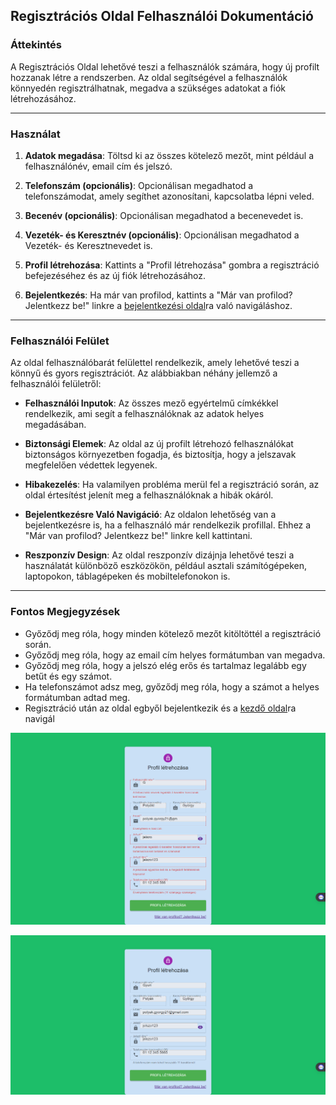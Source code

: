 ## Regisztrációs Oldal Felhasználói Dokumentáció

### Áttekintés

A Regisztrációs Oldal lehetővé teszi a felhasználók számára, hogy új profilt hozzanak létre a rendszerben. Az oldal segítségével a felhasználók könnyedén regisztrálhatnak, megadva a szükséges adatokat a fiók létrehozásához.

---

### Használat

1. **Adatok megadása**: Töltsd ki az összes kötelező mezőt, mint például a felhasználónév, email cím és jelszó.

2. **Telefonszám (opcionális)**: Opcionálisan megadhatod a telefonszámodat, amely segíthet azonosítani, kapcsolatba lépni veled.

3. **Becenév (opcionális)**: Opcionálisan megadhatod a becenevedet is.

4. **Vezeték- és Keresztnév (opcionális)**: Opcionálisan megadhatod a Vezeték- és Keresztnevedet is.

5. **Profil létrehozása**: Kattints a "Profil létrehozása" gombra a regisztráció befejezéséhez és az új fiók létrehozásához.

6. **Bejelentkezés**: Ha már van profilod, kattints a "Már van profilod? Jelentkezz be!" linkre a [bejelentkezési oldal](SignInFelhasznaloi.md)ra való navigáláshoz.

---

### Felhasználói Felület

Az oldal felhasználóbarát felülettel rendelkezik, amely lehetővé teszi a könnyű és gyors regisztrációt. Az alábbiakban néhány jellemző a felhasználói felületről:

- **Felhasználói Inputok**: Az összes mező egyértelmű címkékkel rendelkezik, ami segít a felhasználóknak az adatok helyes megadásában.

- **Biztonsági Elemek**: Az oldal az új profilt létrehozó felhasználókat biztonságos környezetben fogadja, és biztosítja, hogy a jelszavak megfelelően védettek legyenek.

- **Hibakezelés**: Ha valamilyen probléma merül fel a regisztráció során, az oldal értesítést jelenít meg a felhasználóknak a hibák okáról.

- **Bejelentkezésre Való Navigáció**: Az oldalon lehetőség van a bejelentkezésre is, ha a felhasználó már rendelkezik profillal. Ehhez a "Már van profilod? Jelentkezz be!" linkre kell kattintani.

- **Reszponzív Design**: Az oldal reszponzív dizájnja lehetővé teszi a használatát különböző eszközökön, például asztali számítógépeken, laptopokon, táblagépeken és mobiltelefonokon is.

---

### Fontos Megjegyzések

- Győződj meg róla, hogy minden kötelező mezőt kitöltöttél a regisztráció során.
- Győződj meg róla, hogy az email cím helyes formátumban van megadva.
- Győződj meg róla, hogy a jelszó elég erős és tartalmaz legalább egy betűt és egy számot.
- Ha telefonszámot adsz meg, győződj meg róla, hogy a számot a helyes formátumban adtad meg.
- Regisztráció után az oldal egbyől bejelentkezik és a [kezdő oldal](LandingPageFelhasznaloi.md)ra navigál

![Regisztációs oldal hibás adatok](./images/SignUpAllWrongImg.png)

![Regisztációs oldal helyes adatok](./images/SignUpAllGoodImg.png)